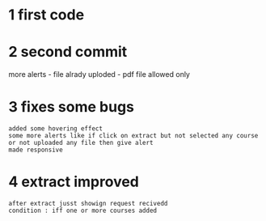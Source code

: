 # 1 first code
# 2 second commit
more alerts
    - file alrady uploded
    - pdf file allowed only

# 3 fixes some bugs
    added some hovering effect
    some more alerts like if click on extract but not selected any course or not uploaded any file then give alert 
    made responsive

# 4 extract improved
    after extract jusst showign request recivedd
    condition : iff one or more courses added